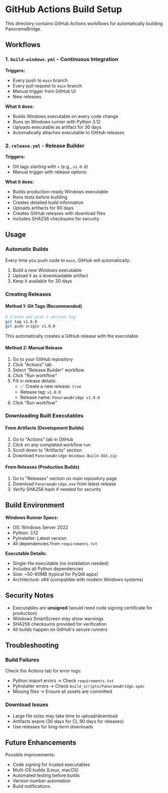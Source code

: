 # GitHub Actions Build Setup

This directory contains GitHub Actions workflows for automatically building PanoramaBridge.

## Workflows

### 1. `build-windows.yml` - Continuous Integration
**Triggers:**
- Every push to `main` branch
- Every pull request to `main` branch  
- Manual trigger from GitHub UI
- New releases

**What it does:**
- Builds Windows executable on every code change
- Runs on Windows runner with Python 3.12
- Uploads executable as artifact for 30 days
- Automatically attaches executable to GitHub releases

### 2. `release.yml` - Release Builder  
**Triggers:**
- Git tags starting with `v` (e.g., `v1.0.0`)
- Manual trigger with release options

**What it does:**
- Builds production-ready Windows executable
- Runs tests before building
- Creates detailed build information
- Uploads artifacts for 90 days
- Creates GitHub releases with download files
- Includes SHA256 checksums for security

## Usage

### Automatic Builds
Every time you push code to `main`, GitHub will automatically:
1. Build a new Windows executable
2. Upload it as a downloadable artifact
3. Keep it available for 30 days

### Creating Releases

#### Method 1: Git Tags (Recommended)
```bash
# Create and push a version tag
git tag v1.0.0
git push origin v1.0.0
```
This automatically creates a GitHub release with the executable.

#### Method 2: Manual Release
1. Go to your GitHub repository
2. Click "Actions" tab
3. Select "Release Builder" workflow
4. Click "Run workflow"
5. Fill in release details:
   - ✅ Create a new release: `true`
   - Release tag: `v1.0.0`  
   - Release name: `PanoramaBridge v1.0.0`
6. Click "Run workflow"

### Downloading Built Executables

#### From Artifacts (Development Builds)
1. Go to "Actions" tab in GitHub
2. Click on any completed workflow run
3. Scroll down to "Artifacts" section
4. Download `PanoramaBridge-Windows-Build-XXX.zip`

#### From Releases (Production Builds)  
1. Go to "Releases" section on main repository page
2. Download `PanoramaBridge.exe` from latest release
3. Verify SHA256 hash if needed for security

## Build Environment

**Windows Runner Specs:**
- OS: Windows Server 2022
- Python: 3.12
- PyInstaller: Latest version
- All dependencies from `requirements.txt`

**Executable Details:**
- Single-file executable (no installation needed)
- Includes all Python dependencies
- Size: ~50-80MB (typical for PyQt6 apps)
- Architecture: x64 (compatible with modern Windows systems)

## Security Notes

- Executables are **unsigned** (would need code signing certificate for production)
- Windows SmartScreen may show warnings
- SHA256 checksums provided for verification
- All builds happen on GitHub's secure runners

## Troubleshooting

### Build Failures
Check the Actions tab for error logs:
- Python import errors → Check `requirements.txt`
- PyInstaller errors → Check `build_scripts/PanoramaBridge.spec`
- Missing files → Ensure all assets are committed

### Download Issues
- Large file sizes may take time to upload/download
- Artifacts expire (30 days for CI, 90 days for releases)
- Use releases for long-term downloads

## Future Enhancements

Possible improvements:
- Code signing for trusted executables
- Multi-OS builds (Linux, macOS)
- Automated testing before builds
- Version number automation
- Build notifications
